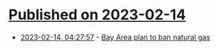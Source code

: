 # [Published on 2023-02-14](index.md)

* [2023-02-14, 04:27:57](https://news.ycombinator.com/item?id=34785293) - [Bay Area plan to ban natural gas](https://www.sfchronicle.com/climate/article/bay-area-gas-heater-debate-17769394.php)
